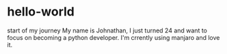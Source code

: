 # hello-world
start of my journey
My name is Johnathan, I just turned 24 and want to focus on becoming a python developer.
I'm crrently using manjaro and love it.
